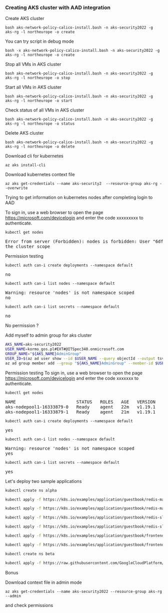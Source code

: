 
### Creating AKS cluster with AAD integration

Create AKS cluster

```
bash aks-network-policy-calico-install.bash -n aks-security2022 -g aks-rg -l northeurope -o create
```


You can try script in debug mode

```
bash -x aks-network-policy-calico-install.bash -n aks-security2022 -g aks-rg -l northeurope -o create
```

Stop all VMs in AKS cluster

```
bash aks-network-policy-calico-install.bash -n aks-security2022 -g aks-rg -l northeurope -o stop
```

Start all VMs in AKS cluster

```
bash aks-network-policy-calico-install.bash -n aks-security2022 -g aks-rg -l northeurope -o start
```

Check status of all VMs in AKS cluster

```
bash aks-network-policy-calico-install.bash -n aks-security2022 -g aks-rg -l northeurope -o status
```

Delete AKS cluster

```
bash aks-network-policy-calico-install.bash -n aks-security2022 -g aks-rg -l northeurope -o delete
```


Download cli for kubernetes

```
az aks install-cli
```

Download kubernetes context file

```
az aks get-credentials --name aks-security2  --resource-group aks-rg --overwrite
```


Trying to get information on kubernetes nodes after completing login to AAD

To sign in, use a web browser to open the page https://microsoft.com/devicelogin and enter the code xxxxxxxxx to authenticate.


```
kubectl get nodes  
```
<pre>
Error from server (Forbidden): nodes is forbidden: User "6dfa4fdf-09bb-4480-8b7a-d44ba0d80892" cannot list resource "nodes" in API group "" at
the cluster scope
</pre>

Permission testing

```
kubectl auth can-i create deployments --namespace default
```
<pre>
no
</pre>

```
kubectl auth can-i list nodes --namespace default
```
<pre>
Warning: resource 'nodes' is not namespace scoped
no
</pre>

```
kubectl auth can-i list secrets --namespace default
```
<pre>
no
</pre>

No permission ?


Add myself to admin group for aks cluster 

```bash
AKS_NAME=aks-security2022
USER_NAME=kormo_gos.pl#EXT#@ITSpec340.onmicrosoft.com
GROUP_NAME="${AKS_NAME}AdminGroup"
USER_ID=$(az ad user show --id $USER_NAME --query objectId --output tsv)  
az ad group member add --group "${AKS_NAME}AdminGroup" --member-id $USER_ID
```


Permission testing
To sign in, use a web browser to open the page https://microsoft.com/devicelogin and enter the code xxxxxxx to authenticate.

```
kubectl get nodes
```
<pre>
NAME                       STATUS   ROLES   AGE   VERSION
aks-nodepool1-16333879-0   Ready    agent   22m   v1.19.1
aks-nodepool1-16333879-1   Ready    agent   21m   v1.19.1
</pre>

```
kubectl auth can-i create deployments --namespace default
```
<pre>
yes
</pre>

```
kubectl auth can-i list nodes --namespace default
```
<pre>
Warning: resource 'nodes' is not namespace scoped
yes
</pre>

```
kubectl auth can-i list secrets --namespace default
```
<pre>
yes
</pre>


Let's deploy two sample applications

```bash
kubectl create ns alpha

kubectl apply -f https://k8s.io/examples/application/guestbook/redis-master-deployment.yaml -n alpha

kubectl apply -f https://k8s.io/examples/application/guestbook/redis-master-service.yaml -n alpha

kubectl apply -f https://k8s.io/examples/application/guestbook/redis-slave-deployment.yaml -n alpha

kubectl apply -f https://k8s.io/examples/application/guestbook/redis-slave-service.yaml -n alpha

kubectl apply -f https://k8s.io/examples/application/guestbook/frontend-deployment.yaml -n alpha

kubectl apply -f https://k8s.io/examples/application/guestbook/frontend-service.yaml -n alpha

kubectl create ns beta

kubectl apply -f https://raw.githubusercontent.com/GoogleCloudPlatform/microservices-demo/master/release/kubernetes-manifests.yaml -n beta

```
Bonus

Download context file in admin mode

```
az aks get-credentials --name aks-security2022 --resource-group aks-rg --admin
```

and check permissions 

